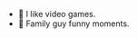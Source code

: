 - 💠 I like video games.
- 🧂 Family guy funny moments.


<!---
Helixneek/Helixneek is a ✨ special ✨ repository because its `README.md` (this file) appears on your GitHub profile.
You can click the Preview link to take a look at your changes.
--->
